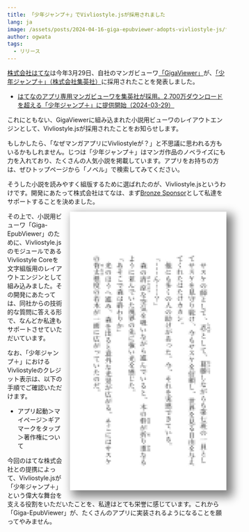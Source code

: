 ```yaml
---
title: 「少年ジャンプ＋」でVivliostyle.jsが採用されました
lang: ja
image: /assets/posts/2024-04-16-giga-epubviewer-adopts-vivliostyle-js/fig-2a.jpg
author: ogwata
tags:
  - リリース
---
```



[株式会社はてな](https://hatena.co.jp/)は今年3月29日、自社のマンガビューワ[「GigaViewer」](https://hatena.co.jp/solutions/gigaviewer)が、[「少年ジャンプ＋」（株式会社集英社）](https://shonenjumpplus.com/)に採用されたことを発表しました。

- [はてなのアプリ専用マンガビューワを集英社が採用。2,700万ダウンロードを超える「少年ジャンプ＋」に提供開始（2024-03-29）](https://hatena.co.jp/press/release/entry/2024/03/29/120000)

これにともない、GigaViewerに組み込まれた小説用ビューワのレイアウトエンジンとして、Vivliostyle.jsが採用されたことをお知らせします。

もしかしたら、「なぜマンガアプリにVivliostyleが？」と不思議に思われる方もいるかもしれません。じつは「少年ジャンプ＋」はマンガ作品のノベライズにも力を入れており、たくさんの人気小説を掲載しています。アプリをお持ちの方は、ぜひトップページから「ノベル」で検索してみてください。

そうした小説を読みやすく組版するために選ばれたのが、Vivliostyle.jsというわけです。開発にあたって株式会社はてなは、まず[Bronze Sponsor](http://127.0.0.1:4000/ja/sponsors/#%E3%82%B9%E3%83%9D%E3%83%B3%E3%82%B5%E3%83%BC%E4%B8%80%E8%A6%A7)として私達をサポートすることを決めました。

<div style="float: right; margin: 0 0 1em 1em;"><img src="/assets/posts/2024-04-16-giga-epubviewer-adopts-vivliostyle-js/fig-2a.jpg" alt="「NARUTO—ナルト—暁秘伝 咲き乱れる悪の華」" style="width: 360px; box-shadow: 10px 10px 20px 5px grey;" /></div>

その上で、小説用ビューワ「Giga-EpubViewer」のために、Vivliostyle.jsのモジュールであるVivliostyle Coreを文字組版用のレイアウトエンジンとして組み込みました。その開発にあたっては、同社からの技術的な質問に答える形で、なんどか私達もサポートさせていただいています。

なお、「少年ジャンプ＋」におけるVivliostyleのクレジット表示は、以下の手順でご確認いただけます。

- アプリ起動＞マイページ＞ギアマークをタップ＞著作権について

今回のはてな株式会社との提携によって、Vivliostyle.jsが「少年ジャンプ＋」という偉大な舞台を支える役割をいただいたことを、私達はとても栄誉に感じています。これから「Giga-EpubViewer」が、たくさんのアプリに実装されるようになることを願ってやみません。